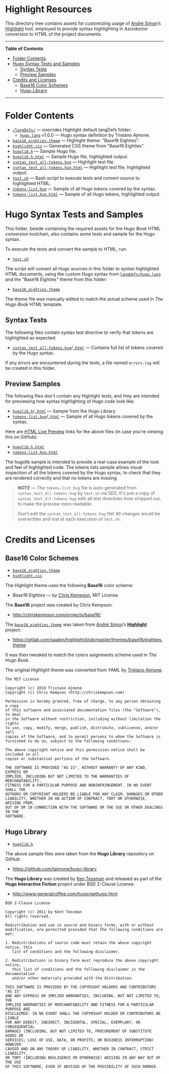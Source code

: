 # Highlight Resources

This directory tree contains assets for customizing usage of [André Simon]’s [Highlight] tool, employed to provide syntax highlighting in Asciidoctor conversion to HTML of the project documents.


-----

**Table of Contents**


<!-- MarkdownTOC autolink="true" bracket="round" autoanchor="false" lowercase="only_ascii" uri_encoding="true" levels="1,2,3,4" -->

- [Folder Contents](#folder-contents)
- [Hugo Syntax Tests and Samples](#hugo-syntax-tests-and-samples)
    - [Syntax Tests](#syntax-tests)
    - [Preview Samples](#preview-samples)
- [Credits and Licenses](#credits-and-licenses)
    - [Base16 Color Schemes](#base16-color-schemes)
    - [Hugo Library](#hugo-library)

<!-- /MarkdownTOC -->

-----

# Folder Contents

- [`/langDefs/`][langDefs] — overrides Highlight default langDefs folder:
    + [`hugo.lang`][hugo.lang] v1.0.0 — Hugo syntax definition by Tristano Ajmone.
- [`base16_eighties.theme`][b16_80s] — Highlight theme: "Base16 Eighties".
- [`highlight.css`][HL.css] — Generated CSS theme from "Base16 Eighties".
- [`hugolib.h`][hugolib.h] — Sample Hugo file.
- [`hugolib.h.html`][hugolib.htm] — Sample Hugo file, highlighted output.
- [`syntax_test_all-tokens.hug`][st_all-tokens.hug] — Highlight test file.
- [`syntax_test_all-tokens.hug.html`][st_all-tokens.htm] — Highlight test file, highlighted output.
- [`test.sh`][test.sh] — Bash script to execute tests and convert source to highlighted HTML.
- [`tokens-list.hug`][tokensL.hug] — Sample of all Hugo tokens covered by the syntax.
- [`tokens-list.hug.html`][tokensL.htm] — Sample of all Hugo tokens, highlighted output.

# Hugo Syntax Tests and Samples

This folder, beside containing the required assets for the _Hugo Book_ HTML conversion toolchain, also contains some tests and sample for the Hugo syntax.

To execute the tests and convert the sample to HTML, run:

- [`test.sh`][test.sh]

The script will convert all Hugo sources in this folder to syntax highlighted HTML documents, using the custom Hugo syntax from [`langDefs/hugo.lang`][hugo.lang] and the "Base16 Eighties" theme from this folder:

- [`base16_eighties.theme`][b16_80s]

The theme file was manually edited to match the actual scheme used in _The Hugo Book_ HTML template.

## Syntax Tests

The following files contain syntax test directive to verify that tokens are highlighted as expected:

- [`syntax_test_all-tokens.hug`][st_all-tokens.hug]/[`.html`][st_all-tokens.htm] — Contains full list of tokens covered by the Hugo syntax.

If any errors are encountered during the tests, a file named `errors.log` will be created in this folder.

## Preview Samples

The following files don't contain any Highlight tests, and they are intended for previewing how syntax highlighting of Hugo code look like:

- [`hugolib.h`][hugolib.h]/[`.html`][hugolib.htm] — Sample from the Hugo Library.
- [`tokens-list.hug`][tokensL.hug]/[`.html`][tokensL.htm] — Sample of all Hugo tokens covered by the syntax.

Here are [HTML Live Preview] links for the above files (in case you're viewing this on GitHub):

- [`hugolib.h.html`][hugolib.live]
- [`tokens-list.hug.html`][tokensL.live]

The hugolib sample is intended to provide a real-case example of the look and feel of highlighted code.
The tokens lists sample allows visual inspection of all the tokens covered by the Hugo syntax, to check that they are rendered correctly and that no tokens are missing.

> __NOTE__ — The `tokens-list.hug` file is auto-generated from `syntax_test_all-tokens.hug` by `test.sh` via SED.
> It's just a copy of `syntax_test_all-tokens.hug` with all test directives lines stripped out, to make the preview more readable.
>
> Don't edit the `syntax_test_all-tokens.hug` file! All changes would be overwritten and lost at each execution of `test.sh`.


# Credits and Licenses

## Base16 Color Schemes

- [`base16_eighties.theme`][b16_80s]
- [`highlight.css`][HL.css]

The Highlight theme uses the following __Base16__ color scheme:

- _Base16 Eighties_ — by [Chris Kempson], MIT License.

The __Base16__ project was created by Chris Kempson:

- http://chriskempson.com/projects/base16/

The [`base16_eighties.theme`][b16_80s] was taken from [André Simon]’s __[Highlight]__ project:

- https://gitlab.com/saalen/highlight/blob/master/themes/base16/eighties.theme

It was then tweaked to match the colors asignments scheme used in _The Hugo Book_.

The original Highlight theme was converted from YAML by [Tristano Ajmone].

~~~~~~~~~~~~~~~~~~~~~~~~~~~~~~~~~~~~~~~~~~~~~~~~~~~~~~~~~~~~~~~~~~~~~~~~~~~~~~~
The MIT License

Copyright (c) 2018 Tristano Ajmone
Copyright (c) Chris Kempson (http://chriskempson.com)

Permission is hereby granted, free of charge, to any person obtaining a copy
of this software and associated documentation files (the "Software"), to deal
in the Software without restriction, including without limitation the rights
to use, copy, modify, merge, publish, distribute, sublicense, and/or sell
copies of the Software, and to permit persons to whom the Software is
furnished to do so, subject to the following conditions:

The above copyright notice and this permission notice shall be included in all
copies or substantial portions of the Software.

THE SOFTWARE IS PROVIDED "AS IS", WITHOUT WARRANTY OF ANY KIND, EXPRESS OR
IMPLIED, INCLUDING BUT NOT LIMITED TO THE WARRANTIES OF MERCHANTABILITY,
FITNESS FOR A PARTICULAR PURPOSE AND NONINFRINGEMENT. IN NO EVENT SHALL THE
AUTHORS OR COPYRIGHT HOLDERS BE LIABLE FOR ANY CLAIM, DAMAGES OR OTHER
LIABILITY, WHETHER IN AN ACTION OF CONTRACT, TORT OR OTHERWISE, ARISING FROM,
OUT OF OR IN CONNECTION WITH THE SOFTWARE OR THE USE OR OTHER DEALINGS IN THE
SOFTWARE.
~~~~~~~~~~~~~~~~~~~~~~~~~~~~~~~~~~~~~~~~~~~~~~~~~~~~~~~~~~~~~~~~~~~~~~~~~~~~~~~

## Hugo Library

- [`hugolib.h`][hugolib.h]

The above sample files were taken from the __Hugo Library__ repository on GitHub:

- https://github.com/tajmone/hugo-library

The __Hugo Library__ was created by [Ken Tessman] and released as part of the __Hugo Interactive Fiction__ project under BSD 2-Clause License:

- http://www.generalcoffee.com/hugo/gethugo.html

~~~~~~~~~~~~~~~~~~~~~~~~~~~~~~~~~~~~~~~~~~~~~~~~~~~~~~~~~~~~~~~~~~~~~~~~~~~~~~~
BSD 2-Clause License

Copyright (c) 2011 by Kent Tessman
All rights reserved.

Redistribution and use in source and binary forms, with or without
modification, are permitted provided that the following conditions are met:

1. Redistributions of source code must retain the above copyright notice, this
   list of conditions and the following disclaimer.

2. Redistributions in binary form must reproduce the above copyright notice,
   this list of conditions and the following disclaimer in the documentation
   and/or other materials provided with the distribution.

THIS SOFTWARE IS PROVIDED BY THE COPYRIGHT HOLDERS AND CONTRIBUTORS "AS IS"
AND ANY EXPRESS OR IMPLIED WARRANTIES, INCLUDING, BUT NOT LIMITED TO, THE
IMPLIED WARRANTIES OF MERCHANTABILITY AND FITNESS FOR A PARTICULAR PURPOSE ARE
DISCLAIMED. IN NO EVENT SHALL THE COPYRIGHT HOLDER OR CONTRIBUTORS BE LIABLE
FOR ANY DIRECT, INDIRECT, INCIDENTAL, SPECIAL, EXEMPLARY, OR CONSEQUENTIAL
DAMAGES (INCLUDING, BUT NOT LIMITED TO, PROCUREMENT OF SUBSTITUTE GOODS OR
SERVICES; LOSS OF USE, DATA, OR PROFITS; OR BUSINESS INTERRUPTION) HOWEVER
CAUSED AND ON ANY THEORY OF LIABILITY, WHETHER IN CONTRACT, STRICT LIABILITY,
OR TORT (INCLUDING NEGLIGENCE OR OTHERWISE) ARISING IN ANY WAY OUT OF THE USE
OF THIS SOFTWARE, EVEN IF ADVISED OF THE POSSIBILITY OF SUCH DAMAGE.
~~~~~~~~~~~~~~~~~~~~~~~~~~~~~~~~~~~~~~~~~~~~~~~~~~~~~~~~~~~~~~~~~~~~~~~~~~~~~~~

<!-----------------------------------------------------------------------------
                               REFERENCE LINKS
------------------------------------------------------------------------------>

[HTML Live Preview]: http://htmlpreview.github.io/ "Visit the GitHub & BitBucket HTML Preview service website"

<!-- project files & folders -->

[langDefs]:    ./langDefs/ "Navigate to folder"
[hugo.lang]: ./langDefs/hugo.lang "View source file of the Hugo syntax definition"

[b16_80s]: ./base16_eighties.theme "View Highlight theme source"
[HL.css]: ./highlight.css "View CSS file"

[test.sh]: ./test.sh "View source script"

[hugolib.h]: ./hugolib.h "View source file"
[hugolib.htm]: ./hugolib.h.html "View HTML document"
[hugolib.live]: http://htmlpreview.github.io/?https://github.com/tajmone/hugo-book/blob/draft/assets/hl/hugolib.h.html "View document via GitHub & BitBucket HTML Preview"
[st_all-tokens.hug]: ./syntax_test_all-tokens.hug "View source file"
[st_all-tokens.htm]: ./syntax_test_all-tokens.hug.html "View HTML document"
[tokensL.hug]: ./tokens-list.hug "View source file"
[tokensL.htm]: ./tokens-list.hug.html "View HTML document"
[tokensL.live]: http://htmlpreview.github.io/?https://github.com/tajmone/hugo-book/blob/draft/assets/hl/tokens-list.hug.html "View document via GitHub & BitBucket HTML Preview"

<!-- 3rd party resources -->

[Highlight]: http://www.andre-simon.de/doku/highlight/en/highlight.php "Visit Highlight website"

<!-- people -->

[André Simon]: http://www.andre-simon.de "Visit André Simon's website"
[Chris Kempson]: http://chriskempson.com "Visit Chris Kempson's website"
[Ken Tessman]: https://github.com/tessman "View Ken Tessman's GitHub profile"
[Tristano Ajmone]: https://github.com/tajmone "View Tristano Ajmone's GitHub profile"

<!-- EOF -->

